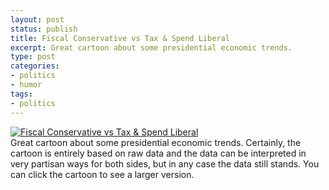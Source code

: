 ```yaml
---
layout: post
status: publish
title: Fiscal Conservative vs Tax & Spend Liberal
excerpt: Great cartoon about some presidential economic trends. 
type: post
categories:
- politics
- humor
tags:
- politics
---
```

<div class="flickrphoto"><a href="http://blogs.venturacountystar.com/greenberg/archives/2008/08/deficits.html"><img src="http://jonathanstegall.com/wp-content/uploads/2008/08/fiscal-cartoon-150x150.jpg" alt="Fiscal Conservative vs Tax &amp; Spend Liberal" /></a></div>
Great cartoon about some presidential economic trends. Certainly, the cartoon is entirely based on raw data and the data can be interpreted in very partisan ways for both sides, but in any case the data still stands. You can click the cartoon to see a larger version.
